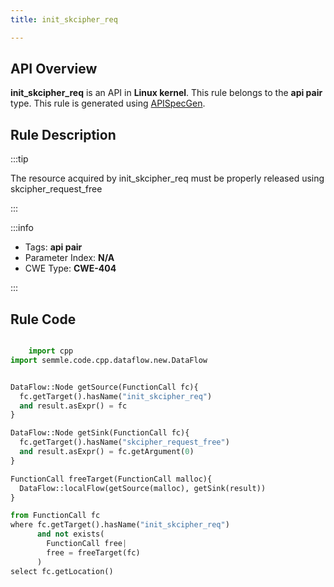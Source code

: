 ```yaml
---
title: init_skcipher_req

---
```



## API Overview
**init_skcipher_req** is an API in **Linux kernel**. This rule belongs to the **api pair** type. This rule is generated using [APISpecGen](../../tools/APISpecGen).
## Rule Description

:::tip

The resource acquired by init_skcipher_req must be properly released using skcipher_request_free

:::

:::info

- Tags: **api pair**
- Parameter Index: **N/A**
- CWE Type: **CWE-404**

:::

## Rule Code
```python

    import cpp
import semmle.code.cpp.dataflow.new.DataFlow


DataFlow::Node getSource(FunctionCall fc){
  fc.getTarget().hasName("init_skcipher_req")
  and result.asExpr() = fc
}

DataFlow::Node getSink(FunctionCall fc){
  fc.getTarget().hasName("skcipher_request_free")
  and result.asExpr() = fc.getArgument(0)
}

FunctionCall freeTarget(FunctionCall malloc){
  DataFlow::localFlow(getSource(malloc), getSink(result))
}

from FunctionCall fc
where fc.getTarget().hasName("init_skcipher_req")
      and not exists(
        FunctionCall free| 
        free = freeTarget(fc)
      )
select fc.getLocation()

    
```